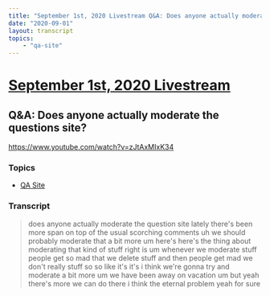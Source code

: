 ```yaml
---
title: "September 1st, 2020 Livestream Q&A: Does anyone actually moderate the questions site?"
date: "2020-09-01"
layout: transcript
topics:
    - "qa-site"
---
```

# [September 1st, 2020 Livestream](../2020-09-01.md)
## Q&A: Does anyone actually moderate the questions site?
https://www.youtube.com/watch?v=zJtAxMIxK34

### Topics
* [QA Site](../topics/qa-site.md)

### Transcript

> does anyone actually moderate the question site lately there's been more span on top of the usual scorching comments uh we should probably moderate that a bit more um here's here's the thing about moderating that kind of stuff right is um whenever we moderate stuff people get so mad that we delete stuff and then people get mad we don't really stuff so so like it's it's i think we're gonna try and moderate a bit more um we have been away on vacation um but yeah there's more we can do there i think the eternal problem yeah for sure
